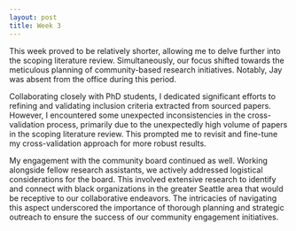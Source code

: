 ```yaml
---
layout: post
title: Week 3
---
```

This week proved to be relatively shorter, allowing me to delve further into the scoping literature review. Simultaneously, our focus shifted towards the meticulous planning of community-based research initiatives. Notably, Jay was absent from the office during this period.

Collaborating closely with PhD students, I dedicated significant efforts to refining and validating inclusion criteria extracted from sourced papers. However, I encountered some unexpected inconsistencies in the cross-validation process, primarily due to the unexpectedly high volume of papers in the scoping literature review. This prompted me to revisit and fine-tune my cross-validation approach for more robust results.

My engagement with the community board continued as well. Working alongside fellow research assistants, we actively addressed logistical considerations for the board. This involved extensive research to identify and connect with black organizations in the greater Seattle area that would be receptive to our collaborative endeavors. The intricacies of navigating this aspect underscored the importance of thorough planning and strategic outreach to ensure the success of our community engagement initiatives.


